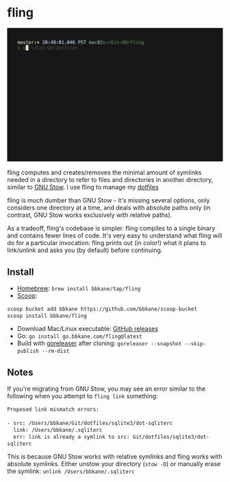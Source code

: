 # fling

![demo](./demo.gif)

fling computes and creates/removes the minimal amount of symlinks needed in a directory to refer to files and directories in another directory, similar to [GNU Stow](https://www.gnu.org/software/stow/). I use fling to manage my [dotfiles](https://github.com/bbkane/dotfiles)

fling is much dumber than GNU Stow - it's missing several options, only considers one directory at a time, and deals with absolute paths only (in contrast, GNU Stow works exclusively with relative paths).

As a tradeoff, fling's codebase is simpler. fling compiles to a single binary and contains fewer lines of code. It's very easy to understand what fling will do for a particular invocation: fling prints out (in color!) what it plans to link/unlink and asks you (by default) before continuing.

## Install

- [Homebrew](https://brew.sh/): `brew install bbkane/tap/fling`
- [Scoop](https://scoop.sh/):

```
scoop bucket add bbkane https://github.com/bbkane/scoop-bucket
scoop install bbkane/fling
```

- Download Mac/Linux executable: [GitHub releases](https://github.com/bbkane/fling/releases)
- Go: `go install go.bbkane.com/fling@latest`
- Build with [goreleaser](https://goreleaser.com/) after cloning: `goreleaser --snapshot --skip-publish --rm-dist`

## Notes

If you're migrating from GNU Stow, you may see an error similar to the following when you attempt to `fling link` something:

```
Proposed link mismatch errors:

- src: /Users/bbkane/Git/dotfiles/sqlite3/dot-sqliterc
  link: /Users/bbkane/.sqliterc
  err: link is already a symlink to src: Git/dotfiles/sqlite3/dot-sqliterc
```

This is because GNU Stow works with relative symlinks and fling works with absolute symlinks. Either unstow your directory (`stow -D`) or manually erase the symlink: `unlink /Users/bbkane/.sqliterc`
